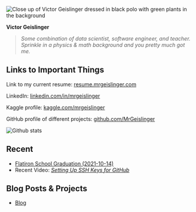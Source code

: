 ![Close up of Victor Geislinger dressed in black polo with green plants in the background]({{site.url}}/images/profile/profile.png)

**Victor Geislinger**
> *Some combination of data scientist, software engineer, and teacher. Sprinkle in a physics & math background and you pretty much got me.*

## Links to Important Things

Link to my current resume: [resume.mrgeislinger.com](http://resume.mrgeislinger.com)

LinkedIn: [linkedin.com/in/mrgeislinger](https://www.linkedin.com/in/mrgeislinger/)

Kaggle profile: [kaggle.com/mrgeislinger](https://www.kaggle.com/mrgeislinger)

GitHub profile of different projects: [github.com/MrGeislinger](https://github.com/MrGeislinger)

![Github stats](https://github-readme-stats.vercel.app/api?username=MrGeislinger&count_private=true&show_icons=true)


## Recent

<!-- TODO: Embed YouTube Video
<div class="video-embed">
<iframe width="560" height="315" src="https://www.youtube.com/embed/8X4u9sca3Io" title="YouTube video player" frameborder="0" allow="accelerometer; autoplay; clipboard-write; encrypted-media; gyroscope; picture-in-picture" allowfullscreen></iframe>
</div>
-->

* [Flatiron School Graduation (2021-10-14)](https://docs.google.com/presentation/d/1RWtdA6D3pEuZVhygppfQ0DMudAdeA8bTt-t1o2gWAgQ/edit?usp=sharing)
* Recent Video: [_Setting Up SSH Keys for GitHub_](https://youtu.be/8X4u9sca3Io)


## Blog Posts & Projects

* [Blog](https://blog.mrgeislinger.com/blog/)